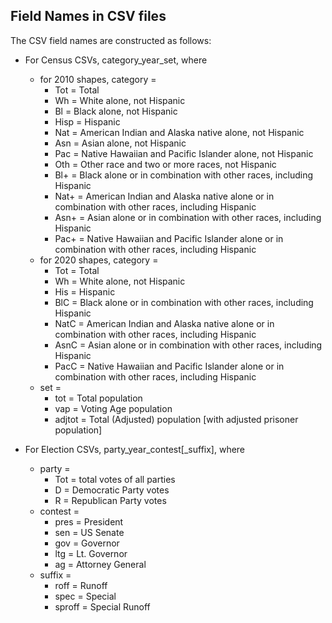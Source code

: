 ## Field Names in CSV files

The CSV field names are constructed as follows:
* For Census CSVs, category_year_set, where 
    * for 2010 shapes, category = 
        * Tot = Total
        * Wh = White alone, not Hispanic
        * Bl = Black alone, not Hispanic
        * Hisp = Hispanic
        * Nat = American Indian and Alaska native alone, not Hispanic
        * Asn = Asian alone, not Hispanic
        * Pac = Native Hawaiian and Pacific Islander alone, not Hispanic
        * Oth = Other race and two or more races, not Hispanic
        * Bl+ = Black alone or in combination with other races, including Hispanic
        * Nat+ = American Indian and Alaska native alone or in combination with other races, including Hispanic
        * Asn+ = Asian alone or in combination with other races, including Hispanic
        * Pac+ = Native Hawaiian and Pacific Islander alone or in combination with other races, including Hispanic
    * for 2020 shapes, category = 
        * Tot = Total
        * Wh = White alone, not Hispanic
        * His = Hispanic
        * BlC = Black alone or in combination with other races, including Hispanic
        * NatC = American Indian and Alaska native alone or in combination with other races, including Hispanic
        * AsnC = Asian alone or in combination with other races, including Hispanic
        * PacC = Native Hawaiian and Pacific Islander alone or in combination with other races, including Hispanic
    * set =
        * tot = Total population
        * vap = Voting Age population
        * adjtot = Total (Adjusted) population [with adjusted prisoner population]

* For Election CSVs, party_year_contest[_suffix], where
    * party =
        * Tot = total votes of all parties
        * D = Democratic Party votes
        * R = Republican Party votes
    * contest =
        * pres = President
        * sen = US Senate
        * gov = Governor
        * ltg = Lt. Governor
        * ag = Attorney General
    * suffix =
        * roff = Runoff
        * spec = Special
        * sproff = Special Runoff

